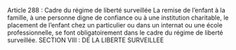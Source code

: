 Article 288 : Cadre du régime de liberté surveillée
La remise de l’enfant à la famille, à une personne digne de confiance ou à une institution charitable, le placement de l’enfant chez un particulier ou dans un internat ou une école professionnelle, se font obligatoirement dans le cadre du régime de liberté surveillée.
SECTION VIII : DE LA LIBERTE SURVEILLEE